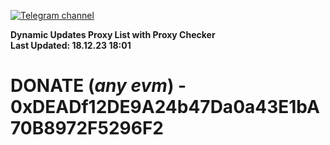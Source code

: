 [![Telegram channel](https://img.shields.io/endpoint?url=https://runkit.io/damiankrawczyk/telegram-badge/branches/master?url=https://t.me/n4z4v0d)](https://t.me/n4z4v0d) 

**Dynamic Updates Proxy List with Proxy Checker**  
**Last Updated: 18.12.23 18:01**

# DONATE (_any evm_) - 0xDEADf12DE9A24b47Da0a43E1bA70B8972F5296F2
